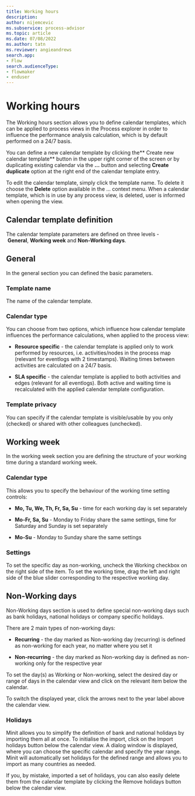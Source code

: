 ```yaml
---
title: Working hours
description:
author: nijemcevic
ms.subservice: process-advisor
ms.topic: article
ms.date: 07/08/2022
ms.author: tatn
ms.reviewer: angieandrews
search.app:
- Flow
search.audienceType:
- flowmaker
- enduser
---
```


# Working hours

The Working hours section allows you to define calendar templates, which can be applied to process views in the Process explorer in order to influence the performance analysis calculation, which is by default performed on a 24/7 basis.

You can define a new calendar template by clicking the** Create new calendar template** button in the upper right corner of the screen or by duplicating existing calendar via the **…** button and selecting **Create duplicate** option at the right end of the calendar template entry.

To edit the calendar template, simply click the template name. To delete it choose the **Delete** option available in the … context menu. When a calendar template, which is in use by any process view, is deleted, user is informed when opening the view.

## Calendar template definition

The calendar template parameters are defined on three levels - **General**, **Working week** and **Non-Working days**.

## General

In the general section you can defined the basic parameters.

### Template name

The name of the calendar template.

### Calendar type

You can choose from two options, which influence how calendar template influences the performance calculations, when applied to the process view:

- **Resource specific** - the calendar template is applied only to work performed by resources, i.e. activities/nodes in the process map (relevant for eventlogs with 2 timestamps). Waiting times between activities are calculated on a 24/7 basis.

- **SLA specific** - the calendar template is applied to both activities and edges (relevant for all eventlogs). Both active and waiting time is recalculated with the applied calendar template configuration.

### Template privacy

You can specify if the calendar template is visible/usable by you only (checked) or shared with other colleagues (unchecked).

## Working week

In the working week section you are defining the structure of your working time during a standard working week.

### Calendar type

This allows you to specify the behaviour of the working time setting controls:

- **Mo, Tu, We, Th, Fr, Sa, Su** - time for each working day is set separately

- **Mo-Fr, Sa, Su** - Monday to Friday share the same settings, time for Saturday and Sunday is set separately

- **Mo-Su** - Monday to Sunday share the same settings

### Settings

To set the specific day as non-working, uncheck the Working checkbox on the right side of the item. To set the working time, drag the left and right side of the blue slider corresponding to the respective working day.

## Non-Working days

Non-Working days section is used to define special non-working days such as bank holidays, national holidays or company specific holidays.

There are 2 main types of non-working days:

- **Recurring** - the day marked as Non-working day (recurring) is defined as non-working for each year, no matter where you set it

- **Non-recurring** - the day marked as Non-working day is defined as non-working only for the respective year

To set the day(s) as Working or Non-working, select the desired day or range of days in the calendar view and click on the relevant item below the calendar.

To switch the displayed year, click the arrows next to the year label above the calendar view.

### Holidays

Minit allows you to simplify the definition of bank and national holidays by importing them all at once. To initialise the import, click on the Import holidays button below the calendar view. A dialog window is displayed, where you can choose the specific calendar and specify the year range. Minit will automatically set holidays for the defined range and allows you to import as many countries as needed.

If you, by mistake, imported a set of holidays, you can also easily delete them from the calendar template by clicking the Remove holidays button below the calendar view.


